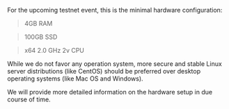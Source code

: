 For the upcoming testnet event, this is the minimal hardware configuration:
> 4GB RAM 

> 100GB SSD

> x64 2.0 GHz 2v CPU
 
While we do not favor any operation system, more secure and stable Linux server distributions (like CentOS) should be preferred over desktop operating systems (like Mac OS and Windows).

We will provide more detailed information on the hardware setup in due course of time.